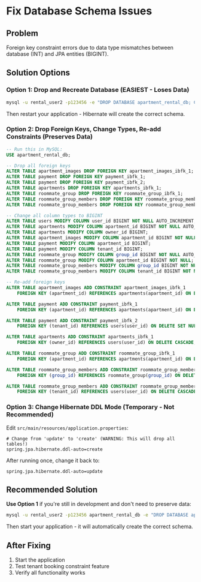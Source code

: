 # Fix Database Schema Issues

## Problem
Foreign key constraint errors due to data type mismatches between database (INT) and JPA entities (BIGINT).

## Solution Options

### Option 1: Drop and Recreate Database (EASIEST - Loses Data)

```bash
mysql -u rental_user2 -p123456 -e "DROP DATABASE apartment_rental_db; CREATE DATABASE apartment_rental_db;"
```

Then restart your application - Hibernate will create the correct schema.

### Option 2: Drop Foreign Keys, Change Types, Re-add Constraints (Preserves Data)

```sql
-- Run this in MySQL:
USE apartment_rental_db;

-- Drop all foreign keys
ALTER TABLE apartment_images DROP FOREIGN KEY apartment_images_ibfk_1;
ALTER TABLE payment DROP FOREIGN KEY payment_ibfk_1;
ALTER TABLE payment DROP FOREIGN KEY payment_ibfk_2;
ALTER TABLE apartments DROP FOREIGN KEY apartments_ibfk_1;
ALTER TABLE roommate_group DROP FOREIGN KEY roommate_group_ibfk_1;
ALTER TABLE roommate_group_members DROP FOREIGN KEY roommate_group_members_ibfk_1;
ALTER TABLE roommate_group_members DROP FOREIGN KEY roommate_group_members_ibfk_2;

-- Change all column types to BIGINT
ALTER TABLE users MODIFY COLUMN user_id BIGINT NOT NULL AUTO_INCREMENT;
ALTER TABLE apartments MODIFY COLUMN apartment_id BIGINT NOT NULL AUTO_INCREMENT;
ALTER TABLE apartments MODIFY COLUMN owner_id BIGINT;
ALTER TABLE apartment_images MODIFY COLUMN apartment_id BIGINT NOT NULL;
ALTER TABLE payment MODIFY COLUMN apartment_id BIGINT;
ALTER TABLE payment MODIFY COLUMN tenant_id BIGINT;
ALTER TABLE roommate_group MODIFY COLUMN group_id BIGINT NOT NULL AUTO_INCREMENT;
ALTER TABLE roommate_group MODIFY COLUMN apartment_id BIGINT NOT NULL;
ALTER TABLE roommate_group_members MODIFY COLUMN group_id BIGINT NOT NULL;
ALTER TABLE roommate_group_members MODIFY COLUMN tenant_id BIGINT NOT NULL;

-- Re-add foreign keys
ALTER TABLE apartment_images ADD CONSTRAINT apartment_images_ibfk_1 
    FOREIGN KEY (apartment_id) REFERENCES apartments(apartment_id) ON DELETE CASCADE;

ALTER TABLE payment ADD CONSTRAINT payment_ibfk_1 
    FOREIGN KEY (apartment_id) REFERENCES apartments(apartment_id) ON DELETE SET NULL;

ALTER TABLE payment ADD CONSTRAINT payment_ibfk_2 
    FOREIGN KEY (tenant_id) REFERENCES users(user_id) ON DELETE SET NULL;

ALTER TABLE apartments ADD CONSTRAINT apartments_ibfk_1 
    FOREIGN KEY (owner_id) REFERENCES users(user_id) ON DELETE CASCADE;

ALTER TABLE roommate_group ADD CONSTRAINT roommate_group_ibfk_1 
    FOREIGN KEY (apartment_id) REFERENCES apartments(apartment_id) ON DELETE CASCADE;

ALTER TABLE roommate_group_members ADD CONSTRAINT roommate_group_members_ibfk_1 
    FOREIGN KEY (group_id) REFERENCES roommate_group(group_id) ON DELETE CASCADE;

ALTER TABLE roommate_group_members ADD CONSTRAINT roommate_group_members_ibfk_2 
    FOREIGN KEY (tenant_id) REFERENCES users(user_id) ON DELETE CASCADE;
```

### Option 3: Change Hibernate DDL Mode (Temporary - Not Recommended)

Edit `src/main/resources/application.properties`:

```properties
# Change from 'update' to 'create' (WARNING: This will drop all tables!)
spring.jpa.hibernate.ddl-auto=create
```

After running once, change it back to:

```properties
spring.jpa.hibernate.ddl-auto=update
```

## Recommended Solution

**Use Option 1** if you're still in development and don't need to preserve data:

```bash
mysql -u rental_user2 -p123456 apartment_rental_db -e "DROP DATABASE apartment_rental_db; CREATE DATABASE apartment_rental_db;"
```

Then start your application - it will automatically create the correct schema.

## After Fixing

1. Start the application
2. Test tenant booking constraint feature
3. Verify all functionality works
